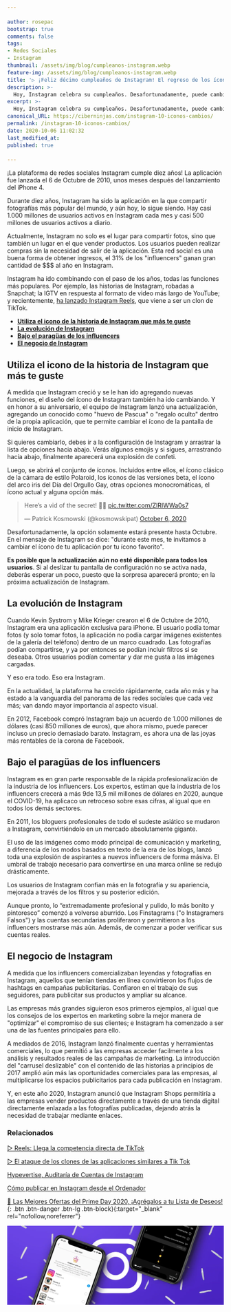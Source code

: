```yaml
---

author: rosepac
bootstrap: true
comments: false
tags:
- Redes Sociales
- Instagram
thumbnail: /assets/img/blog/cumpleanos-instagram.webp
feature-img: /assets/img/blog/cumpleanos-instagram.webp
title: '▷ ¡Feliz décimo cumpleaños de Instagram! El regreso de los íconos clásicos y como ha cambiado nuestras vidas'
description: >-
  Hoy, Instagram celebra su cumpleaños. Desafortunadamente, puede cambiar el ícono actual de Instagram al ícono clásico de Polaroid solo durante Octubre.
excerpt: >-
  Hoy, Instagram celebra su cumpleaños. Desafortunadamente, puede cambiar el ícono actual de Instagram al ícono clásico de Polaroid solo durante Octubre.
canonical_URL: https://ciberninjas.com/instagram-10-iconos-cambios/
permalink: /instagram-10-iconos-cambios/
date: 2020-10-06 11:02:32
last_modified_at: 
published: true

---
```


¡La plataforma de redes sociales Instagram cumple diez años! La aplicación fue lanzada el 6 de Octubre de 2010, unos meses después del lanzamiento del iPhone 4.

Durante diez años, Instagram ha sido la aplicación en la que compartir fotografías más popular del mundo, y aún hoy, lo sigue siendo. Hay casi 1.000 millones de usuarios activos en Instagram cada mes y casi 500 millones de usuarios activos a diario.

Actualmente, Instagram no solo es el lugar para compartir fotos, sino que también un lugar en el que vender productos. Los usuarios pueden realizar compras sin la necesidad de salir de la aplicación. Esta red social es una buena forma de obtener ingresos, el 31% de los "influencers" ganan gran cantidad de $$$ al año en Instagram.

Instagram ha ido combinando con el paso de los años, todas las funciones más populares. Por ejemplo, las historias de Instagram, robadas a Snapchat; la IGTV en respuesta al formato de video más largo de YouTube; y recientemente, [ha lanzado Instagram Reels](/reels-instagram/), que viene a ser un clon de TikTok.

- [**Utiliza el icono de la historia de Instagram que más te guste**](#utiliza-el-icono-de-la-historia-de-instagram-que-más-te-guste)
- [**La evolución de Instagram**](#la-evolución-de-instagram)
- [**Bajo el paragüas de los influencers**](#bajo-el-paragüas-de-los-influencers)
- [**El negocio de Instagram**](#el-negocio-de-instagram)

## **Utiliza el icono de la historia de Instagram que más te guste**

A medida que Instagram creció y se le han ido agregando nuevas funciones, el diseño del ícono de Instagram también ha ido cambiando. Y en honor a su aniversario, el equipo de Instagram lanzó una actualización, agregando un conocido como "huevo de Pascua" o "regalo oculto" dentro de la propia aplicación, que te permite cambiar el ícono de la pantalla de inicio de Instagram.

Si quieres cambiarlo, debes ir a la configuración de Instagram y arrastrar la lista de opciones hacia abajo. Verás algunos emojis y si sigues, arrastrando hacía abajo, finalmente aparecerá una explosión de confeti.

Luego, se abrirá el conjunto de íconos. Incluidos entre ellos, el ícono clásico de la cámara de estilo Polaroid, los íconos de las versiones beta, el ícono del arco iris del Día del Orgullo Gay, otras opciones monocromáticas, el ícono actual y alguna opción más.

<blockquote class="twitter-tweet"><p lang="en" dir="ltr">Here’s a vid of the secret! 🙌🏻 <a href="https://t.co/ZlRIWWa0s7">pic.twitter.com/ZlRIWWa0s7</a></p>&mdash; Patrick Kosmowski (@kosmowskipat) <a href="https://twitter.com/kosmowskipat/status/1313331137692000262?ref_src=twsrc%5Etfw">October 6, 2020</a></blockquote> <script async src="https://platform.twitter.com/widgets.js" charset="utf-8"></script>

Desafortunadamente, la opción solamente estará presente hasta Octubre. En el mensaje de Instagram se dice: "durante este mes, te invitamos a cambiar el ícono de tu aplicación por tu ícono favorito".

**Es posible que la actualización aún no esté disponible para todos los usuarios**. Si al deslizar tu pantalla de configuración no se activa nada, deberás esperar un poco, puesto que la sorpresa aparecerá pronto; en la próxima actualización de Instagram.

## **La evolución de Instagram**

Cuando Kevin Systrom y Mike Krieger crearon el 6 de Octubre de 2010, Instagram era una aplicación exclusiva para iPhone. El usuario podía tomar fotos (y solo tomar fotos, la aplicación no podía cargar imágenes existentes de la galería del teléfono) dentro de un marco cuadrado. Las fotografías podían compartirse, y ya por entonces se podían incluir filtros si se deseaba. Otros usuarios podían comentar y dar me gusta a las imágenes cargadas.

Y eso era todo. Eso era Instagram.

En la actualidad, la plataforma ha crecido rápidamente, cada año más y ha estado a la vanguardia del panorama de las redes sociales que cada vez más; van dando mayor importancia al aspecto visual.

En 2012, Facebook compró Instagram bajo un acuerdo de 1.000 millones de dólares (casi 850 millones de euros), que ahora mismo, puede parecer incluso un precio demasiado barato. Instagram, es ahora una de las joyas más rentables de la corona de Facebook.

## **Bajo el paragüas de los influencers**

Instagram es en gran parte responsable de la rápida profesionalización de la industria de los influencers. Los expertos, estiman que la industria de los influencers crecerá a más 9de 13,5 mil millones de dólares en 2020, aunque el COVID-19, ha aplicaco un retroceso sobre esas cifras, al igual que en todos los demás sectores.

En 2011, los bloguers profesionales de todo el sudeste asiático se mudaron a Instagram, convirtiéndolo en un mercado absolutamente gigante.

El uso de las imágenes como modo principal de comunicación y marketing, a diferencia de los modos basados ​​en texto de la era de los blogs, lanzó toda una explosión de aspirantes a nuevos influencers de forma másiva. El umbral de trabajo necesario para convertirse en una marca online se redujo drásticamente.

Los usuarios de Instagram confian más en la fotografía y su apariencia, mejorada a través de los filtros y su posterior edición.

Aunque pronto, lo “extremadamente profesional y pulido, lo más bonito y pintoresco” comenzó a volverse aburrido. Los Finstagrams ("o Instagramers Falsos") y las cuentas secundarias proliferaron y permitieron a los influencers mostrarse más aún. Además, de comenzar a poder verificar sus cuentas reales.

## **El negocio de Instagram**

A medida que los influencers comercializaban leyendas y fotografías en Instagram, aquellos que tenían tiendas en línea convirtieron los flujos de hashtags en campañas publicitarias. Confiaron en el trabajo de sus seguidores, para publicitar sus productos y ampliar su alcance.

Las empresas más grandes siguieron esos primeros ejemplos, al igual que los consejos de los expertos en marketing sobre la mejor manera de "optimizar" el compromiso de sus clientes; e Instagram ha comenzado a ser una de las fuentes principales para ello.

A mediados de 2016, Instagram lanzó finalmente cuentas y herramientas comerciales, lo que permitió a las empresas acceder facilmente a los análisis y resultados reales de las campañas de marketing. La introducción del "carrusel deslizable" con el contenido de las historias a principios de 2017 amplió aún más las oportunidades comerciales para las empresas, al multiplicarse los espacios publicitarios para cada publicación en Instagram.

Y, en este año 2020, Instagram anunció que Instagram Shops permitiría a las empresas vender productos directamente a través de una tienda digital directamente enlazada a las fotografías publicadas, dejando atrás la necesidad de trabajar mediante enlaces.

### **Relacionados** <!-- omit in toc -->

[▷ Reels: Llega la competencia directa de TikTok](https://ciberninjas.com/reels-instagram/)

[▷ El ataque de los clones de las aplicaciones similares a Tik Tok](https://ciberninjas.com/clones-tiktok/)

[Hypevertise, Auditaría de Cuentas de Instagram](https://ciberninjas.com/hypevertise-auditaria-de-cuentas-de-instagram/)

[Cómo publicar en Instagram desde el Ordenador](https://ciberninjas.com/como-publicar-en-instagram-%F0%9F%93%B8-desde-el-ordenador-%F0%9F%96%A5-extension-de-chrome-mobile-browser-emulator/)

[🛒 Las Mejores Ofertas del Prime Day 2020, ¡Agrégalos a tu Lista de Deseos!](/amazon/ "Las Mejores Ofertas del Prime Day 2020, ¡Agrégalos a tu Lista de Deseos!"){: .btn .btn-danger .btn-lg .btn-block}{:target="_blank" rel="nofollow,noreferrer"}

![¡Feliz décimo cumpleaños de Instagram! El regreso de los íconos clásicos y como ha cambiado nuestras vidas](/assets/img/blog/cumpleanos-instagram.webp "¡Feliz décimo cumpleaños de Instagram! El regreso de los íconos clásicos y como ha cambiado nuestras vidas")